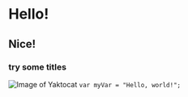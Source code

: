 # Hello!
## Nice!
### try some titles
![Image of Yaktocat](https://octodex.github.com/images/yaktocat.png)
```var myVar = "Hello, world!";```
